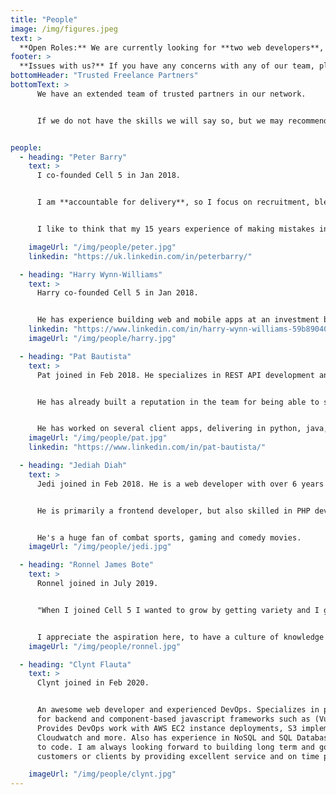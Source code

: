 ```yaml
---
title: "People"
image: /img/figures.jpeg
text: >
  **Open Roles:** We are currently looking for **two web developers**, a **web designer** and a **social media marketing manager** to join our team. [Apply Now](/contact).
footer: >
  **Issues with us?** If you have any concerns with any of our team, please let us know in confidence, as we would much rather address it. [Report repuational concern](/contact).
bottomHeader: "Trusted Freelance Partners"
bottomText: >
      We have an extended team of trusted partners in our network. 


      If we do not have the skills we will say so, but we may recommend a partner or a joint venture.


people:
  - heading: "Peter Barry"
    text: >
      I co-founded Cell 5 in Jan 2018. 


      I am **accountable for delivery**, so I focus on recruitment, blending the right teams, and unblocking them. I listen to clients and the team and change things quickly when needed.


      I like to think that my 15 years experience of making mistakes in the software industry means I have less left to make!

    imageUrl: "/img/people/peter.jpg"
    linkedin: "https://uk.linkedin.com/in/peterbarry/"

  - heading: "Harry Wynn-Williams"
    text: >
      Harry co-founded Cell 5 in Jan 2018.


      He has experience building web and mobile apps at an investment bank, in the gaming industry and for multiple start-up clients. He loves building complex UIs, especially when it's with Vue.js or ReactJs.
    linkedin: "https://www.linkedin.com/in/harry-wynn-williams-59b89040/"
    imageUrl: "/img/people/harry.jpg"

  - heading: "Pat Bautista"
    text: >
      Pat joined in Feb 2018. He specializes in REST API development and integration. 


      He has already built a reputation in the team for being able to solve any problem he is given. 


      He has worked on several client apps, delivering in python, java, node and golang.
    imageUrl: "/img/people/pat.jpg"
    linkedin: "https://www.linkedin.com/in/pat-bautista/"

  - heading: "Jediah Diah"
    text: >
      Jedi joined in Feb 2018. He is a web developer with over 6 years of experience. 


      He is primarily a frontend developer, but also skilled in PHP development. 


      He's a huge fan of combat sports, gaming and comedy movies.
    imageUrl: "/img/people/jedi.jpg"

  - heading: "Ronnel James Bote"
    text: >
      Ronnel joined in July 2019. 


      "When I joined Cell 5 I wanted to grow by getting variety and I get to do quality work for multiple start-up companies. Having flexibility in my work schedule, helps not only with my work-life balance but also makes me productive because I can work at times I know I am at my fullest.


      I appreciate the aspiration here, to have a culture of knowledge sharing and empathy - making mistakes is an opportunity to learn more - there is no such thing as a stupid question."
    imageUrl: "/img/people/ronnel.jpg"

  - heading: "Clynt Flauta"
    text: >
      Clynt joined in Feb 2020. 


      An awesome web developer and experienced DevOps. Specializes in python based frameworks
      for backend and component-based javascript frameworks such as (Vue, React) for frontend.
      Provides DevOps work with AWS EC2 instance deployments, S3 implementations, Lambda,
      Cloudwatch and more. Also has experience in NoSQL and SQL Databases. Passionate and loves
      to code. I am always looking forward to building long term and good relationships with my
      customers or clients by providing excellent service and on time project delivery.

    imageUrl: "/img/people/clynt.jpg"
---
```

